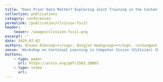 ```yaml
---
title: "Does Prior Data Matter? Exploring Joint Training in the Context of Few-Shot Class-Incremental Learning"
collection: publications
category: conferences
permalink: /publication/clvision-fscil
header:
    teaser: /images/clvision-fscil.png
excerpt: ''
date: 2025-07-02
authors: Shiwon Kim<sup>+</sup>, Dongjun Hwang<sup>+</sup>, <u>Sungwon Woo</u><sup>+</sup>, Rita Singh<sup>*</sup>
venue: 'Workshop on Continual Learning in Computer Vision (CLVision) 2025'
buttons:
    - type: paper
      url: https://arxiv.org/pdf/2503.10003
    - type: video
      url:
---
```

